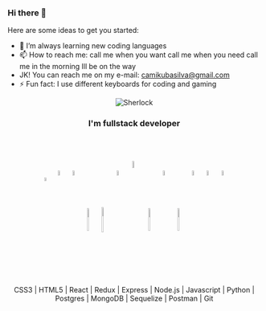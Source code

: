 ### Hi there 👋

Here are some ideas to get you started:

- 🌱 I’m always learning new coding languages 
- 📫 How to reach me: call me when you want call me when you need call me in the morning Ill be on the way
- JK! You can reach me on my e-mail: camikubasilva@gmail.com
- ⚡ Fun fact: I use different keyboards for coding and gaming

</div>
<div align="center">
<img src='https://cdn.discordapp.com/attachments/839222580254605397/839625040001630244/Benedict-Cumberbatch-in-Sherlock-The-Final-Problem.png' alt = 'Sherlock'/>
  </div>
<div align="center"><h3>I'm fullstack developer</h3></div>

<br>
<br>

<p align="center">
  <img width="4.3%" align="center" src="https://img1.freepng.es/20180816/ql/kisspng-cascading-style-sheets-logo-clip-art-css3-html-5b7617f6479ca3.8709748315344660382933.jpg">
  <img width="5%" align="center" src="https://www.vectorlogo.zone/logos/w3_html5/w3_html5-icon.svg">
  <img width="5%" align="center" src="https://www.vectorlogo.zone/logos/reactjs/reactjs-icon.svg">
  <img width="5%" align="center" height="45" src="https://cdn.worldvectorlogo.com/logos/redux.svg">
  <img width="5%" align="center" height="50px" src="">
  <img width="5%" align="center" src="https://www.vectorlogo.zone/logos/nodejs/nodejs-icon.svg">
  <img width="6%" align="center" src="https://github.com/WanCirone/wancirone/blob/main/logos/javascript-1.svg">
  <img width="5%" align="center" height="45" src="https://www.vectorlogo.zone/logos/python/python-icon.svg">
  <img width="5%" align="center" src="https://www.vectorlogo.zone/logos/postgresql/postgresql-icon.svg">
  <img width="5%" align="center" height="45" src="https://www.vectorlogo.zone/logos/mongodb/mongodb-icon.svg">
  <img width="5%" align="center" src="https://www.vectorlogo.zone/logos/sequelizejs/sequelizejs-icon.svg">
  <img width="5%" align="center" src="https://www.vectorlogo.zone/logos/getpostman/getpostman-icon.svg">
  <img width="5%" align="center" src="https://www.vectorlogo.zone/logos/git-scm/git-scm-icon.svg">
</p>



<p align="center"> CSS3 | HTML5 | React | Redux | Express | Node.js | Javascript | Python | Postgres | MongoDB | Sequelize | Postman | Git </p>

